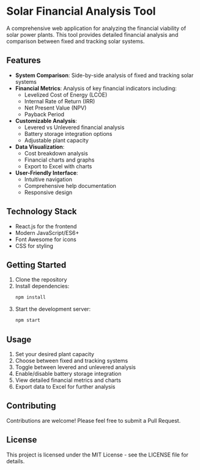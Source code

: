 # Solar Financial Analysis Tool

A comprehensive web application for analyzing the financial viability of solar power plants. This tool provides detailed financial analysis and comparison between fixed and tracking solar systems.

## Features

- **System Comparison**: Side-by-side analysis of fixed and tracking solar systems
- **Financial Metrics**: Analysis of key financial indicators including:
  - Levelized Cost of Energy (LCOE)
  - Internal Rate of Return (IRR)
  - Net Present Value (NPV)
  - Payback Period
- **Customizable Analysis**: 
  - Levered vs Unlevered financial analysis
  - Battery storage integration options
  - Adjustable plant capacity
- **Data Visualization**: 
  - Cost breakdown analysis
  - Financial charts and graphs
  - Export to Excel with charts
- **User-Friendly Interface**: 
  - Intuitive navigation
  - Comprehensive help documentation
  - Responsive design

## Technology Stack

- React.js for the frontend
- Modern JavaScript/ES6+
- Font Awesome for icons
- CSS for styling

## Getting Started

1. Clone the repository
2. Install dependencies:
   ```bash
   npm install
   ```
3. Start the development server:
   ```bash
   npm start
   ```

## Usage

1. Set your desired plant capacity
2. Choose between fixed and tracking systems
3. Toggle between levered and unlevered analysis
4. Enable/disable battery storage integration
5. View detailed financial metrics and charts
6. Export data to Excel for further analysis

## Contributing

Contributions are welcome! Please feel free to submit a Pull Request.

## License

This project is licensed under the MIT License - see the LICENSE file for details.

